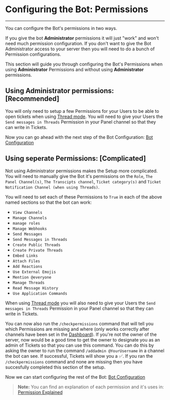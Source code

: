 # Configuring the Bot: Permissions
***

You can configure the Bot's permissions in two ways.

If you give the bot **Administrator** permissions it will just "work" and won't need much permission configuration.
If you don't want to give the Bot Administrator access to your server then you will need to do a bunch of Permission configurations.

This section will guide you through configuring the Bot's Permissions when using **Administrator** Permissions and without using **Administrator** permissions.


## Using Administrator permissions: **[Recommended]**

You will only need to setup a few Permissions for your Users to be able to open tickets when using [Thread mode](../dashboard/settings/thread-mode.md). You will need to give your Users the `Send messages in Threads` Permission in your Panel channel so that they can write in Tickets.

Now you can go ahead with the next step of the Bot Configuration:  [Bot Configuration](./configuration.md)


## Using seperate Permissions: [Complicated]


Not using Administrator permissions makes the Setup more complicated. You will need to manually give the Bot it's permissions on the `Role`, `The Panel Channel(s)`, `The Transcipts channel`, `Ticket category(s)` and `Ticket Notification Channel (when using Threads)`.

You will need to set each of these Permissions to `True` in each of the above named sections so that the bot can work:

* `View Channels`
* `Manage Channels`
* `manage roles`
* `Manage Webhooks`
* `Send Messages`
* `Send Messages in Threads`
* `Create Public Threads`
* `Create Private Threads`
* `Embed Links`
* `Attach Files`
* `Add Reactions`
* `Use External Emojis`
* `Mention @everyone`
* `Manage Threads`
* `Read Message History`
* `Use Application Commands`


When using [Thread mode](../dashboard/settings/thread-mode.md) you will also need to give your Users the `Send messages in Threads` Permission in your Panel channel so that they can write in Tickets.

You can now also run the `/checkpermissions` command that will tell you which Permissions are missing and where (only works correctly after channels have been set in the [Dashboard](https://dashboard.ticketsbot.cloud)). If you're not the owner of the server, now would be a good time to get the owner to designate you as an admin of Tickets so that you can use this command. You can do this by asking the owner to run the command `/addadmin @YourUsername` in a channel the bot can see. If successful, Tickets will show you a ✅.
If you ran the `/checkpermissions` command and none are missing then you have succesfully completed this section of the setup.

Now we can start configuring the rest of the Bot: [Bot Configuration](./configuration.md)

> **Note:** You can find an explanation of each permission and it's uses in: [Permission Explained](../miscellaneous/permissions-explained.md)